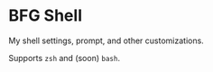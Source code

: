 # BFG Shell

My shell settings, prompt, and other customizations.

Supports `zsh` and (soon) `bash`.
